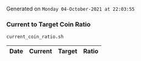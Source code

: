 Generated on `Monday 04-October-2021 at 22:03:55`

### Current to Target Coin Ratio
`current_coin_ratio.sh`

Date|Current|Target|Ratio
---|---|---|---
